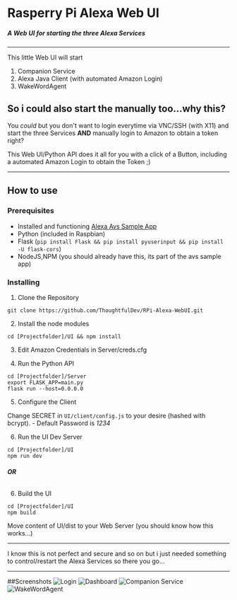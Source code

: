 # Rasperry Pi Alexa Web UI
##### A Web UI for starting the three Alexa Services
---
This little Web UI will start
1. Companion Service
2. Alexa Java Client (with automated Amazon Login)
3. WakeWordAgent

## So i could also start the manually too...why this?
You *could* but you don't want to login everytime via VNC/SSH (with X11) and start the three Services **AND** manually login to Amazon to obtain a token right?

This Web UI/Python API does it all for you with a click of a Button, including a automated Amazon Login to obtain the Token ;)

---
## How to use
### Prerequisites
* Installed and functioning [Alexa Avs Sample App](https://github.com/alexa/alexa-avs-sample-app)
* Python (included in Raspbian)
* Flask (`pip install Flask && pip install pyuserinput && pip install -U flask-cors`)
* NodeJS,NPM (you should already have this, its part of the avs sample app)

### Installing
1. Clone the Repository

`git clone https://github.com/ThoughtfulDev/RPi-Alexa-WebUI.git`

2. Install the node modules

`cd [Projectfolder]/UI && npm install`

3. Edit Amazon Credentials in Server/creds.cfg

4. Run the Python API
```
cd [Projectfolder]/Server
export FLASK_APP=main.py
flask run --host=0.0.0.0
```

5. Configure the Client

Change SECRET in `UI/client/config.js` to your desire (hashed with bcrypt). - Default Password is *1234*



6. Run the UI Dev Server
```
cd [Projectfolder]/UI
npm run dev
```

###### **OR**

6. Build the UI
```
cd [Projectfolder]/UI
npm build
```
Move content of UI/dist to your Web Server (you should know how this works...)

---

I know this is not perfect and secure and so on but i just needed something to control/restart the Alexa Services so there you go...

---
##Screenshots
![Login](http://i.epvpimg.com/veISbab.png)
![Dashboard](http://i.epvpimg.com/IGAdfab.png)
![Companion Service](http://i.epvpimg.com/hPt9cab.png)
![WakeWordAgent](http://i.epvpimg.com/NHFpfab.png)
